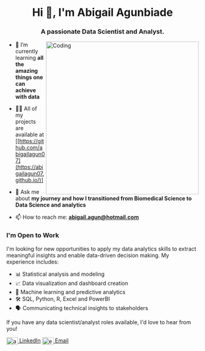 <h1 align="center">Hi 👋, I'm Abigail Agunbiade</h1>
<h3 align="center">A passionate Data Scientist and Analyst.</h3>
<img align="right" alt="Coding" width="400" src="https://digitalcreativemind.com/wp-content/uploads/2021/06/Analytics_amp_Data_Science.gif">

- 🌱 I’m currently learning **all the amazing things one can achieve with data**

- 👨‍💻 All of my projects are available at [[https://github.com/abigailagun07](https://abigailagun07.github.io/)]

- 💬 Ask me about **my journey and how I transitioned from Biomedical Science to Data Science and analytics**

- 📫 How to reach me: **abigail.agun@hotmail.com**

<!-- I'm Open to Work -->
<h3 align="left">I'm Open to Work</h3>

<p align="left">
  I'm looking for new opportunities to apply my data analytics skills to extract meaningful insights and enable data-driven decision making. My experience includes:
</p>

- 📊 Statistical analysis and modeling 
- 📈 Data visualization and dashboard creation
- 🧮 Machine learning and predictive analytics
- 🛠️ SQL, Python, R, Excel and PowerBI
- 🗣️ Communicating technical insights to stakeholders 

<p align="left">
  If you have any data scientist/analyst roles available, I'd love to hear from you!
</p>

<p align="left">
  <a href="https://www.linkedin.com/in/abigail-agunbiade-64b799140/" target="blank"><img align="center" src="https://raw.githubusercontent.com/rahuldkjain/github-profile-readme-generator/master/src/images/icons/Social/linked-in-alt.svg" alt="abigailagunbiade" height="20" width="30" /> LinkedIn</a>
  <a href="mailto:abigail.agun@hotmail.com" target="blank"><img align="center" src="https://upload.wikimedia.org/wikipedia/commons/4/4e/Mail_%28iOS%29.svg"  alt="email" height="20" width="30" /> Email</a>
</p>

